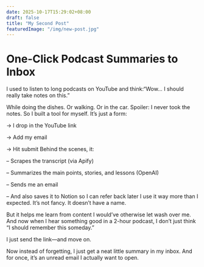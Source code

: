 ```yaml
---
date: 2025-10-17T15:29:02+08:00
draft: false
title: "My Second Post"
featuredImage: "/img/new-post.jpg"
---
```


# One-Click Podcast Summaries to Inbox

I used to listen to long podcasts on YouTube and think:“Wow… I should really take notes on this.”

While doing the dishes. Or walking. Or in the car.
Spoiler: I never took the notes.
So I built a tool for myself.
It’s just a form:

→ I drop in the YouTube link

→ Add my email

→ Hit submit
Behind the scenes, it:

– Scrapes the transcript (via Apify)

– Summarizes the main points, stories, and lessons (OpenAI)

– Sends me an email

– And also saves it to Notion so I can refer back later
I use it way more than I expected.
It’s not fancy. It doesn’t have a name.

But it helps me learn from content I would’ve otherwise let wash over me.
And now when I hear something good in a 2-hour podcast, I don’t just think “I should remember this someday.”

I just send the link—and move on.

Now instead of forgetting, I just get a neat little summary in my inbox. And for once, it’s an unread email I actually want to open.


